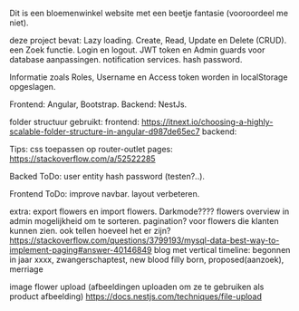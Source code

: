 Dit is een bloemenwinkel website met een beetje fantasie (vooroordeel me niet).

deze project bevat:
Lazy loading. Create, Read, Update en Delete (CRUD). een Zoek functie.
Login en logout. JWT token en Admin guards voor database aanpassingen.
notification services. hash password.

Informatie zoals Roles, Username en Access token worden in localStorage opgeslagen.

Frontend: Angular, Bootstrap.
Backend: NestJs.

folder structuur gebruikt:
frontend: https://itnext.io/choosing-a-highly-scalable-folder-structure-in-angular-d987de65ec7
backend:

Tips:
css toepassen op router-outlet pages: https://stackoverflow.com/a/52522285

Backed ToDo:
user entity hash password (testen?..).

Frontend ToDo:
improve navbar.
layout verbeteren.

extra:
export flowers en import flowers.
Darkmode????
flowers overview in admin mogelijkheid om te sorteren.
pagination? voor flowers die klanten kunnen zien. ook tellen hoeveel het er zijn?
https://stackoverflow.com/questions/3799193/mysql-data-best-way-to-implement-paging#answer-40146849
blog met vertical timeline: begonnen in jaar xxxx, zwangerschaptest, new blood filly born, proposed(aanzoek), merriage

image flower upload (afbeeldingen uploaden om ze te gebruiken als product afbeelding)
https://docs.nestjs.com/techniques/file-upload
